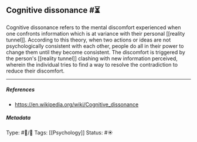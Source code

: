 ## Cognitive dissonance  #⏳

Cognitive dissonance refers to the mental discomfort experienced when one confronts information which is at variance with their personal [[reality tunnel]]. According to this theory, when two actions or ideas are not psychologically consistent with each other, people do all in their power to change them until they become consistent. The discomfort is triggered by the person's [[reality tunnel]] clashing with new information perceived, wherein the individual tries to find a way to resolve the contradiction to reduce their discomfort.

___

##### References

- https://en.wikipedia.org/wiki/Cognitive_dissonance

##### Metadata

Type: #🔵/🔵 
Tags: [[Psychology]]
Status: #☀️ 